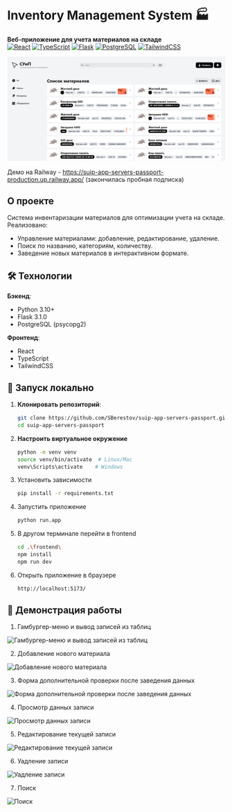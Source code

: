 # Inventory Management System 🏭

**Веб-приложение для учета материалов на складе**  
[![React](https://img.shields.io/badge/React-18-blue)](https://reactjs.org/) 
[![TypeScript](https://img.shields.io/badge/TypeScript-5.0-blue)](https://www.typescriptlang.org/) 
[![Flask](https://img.shields.io/badge/Flask-3.1.0-important)](https://flask.palletsprojects.com/) 
[![PostgreSQL](https://img.shields.io/badge/PostgreSQL-16+-blue)](https://www.postgresql.org/) 
[![TailwindCSS](https://img.shields.io/badge/TailwindCSS-3.3-teal)](https://tailwindcss.com/)

<img src="main-page.png" alt="Превью приложения" width="600">

Демо на Railway - https://suip-app-servers-passport-production.up.railway.app/ (закончилась пробная подписка)

## О проекте
Система инвентаризации материалов для оптимизации учета на складе. Реализовано:
- Управление материалами: добавление, редактирование, удаление.
- Поиск по названию, категориям, количеству.
- Заведение новых материалов в интерактивном формате.

## 🛠 Технологии
**Бэкенд**:
- Python 3.10+
- Flask 3.1.0
- PostgreSQL (psycopg2)

**Фронтенд**:
- React
- TypeScript
- TailwindCSS

## 🚀 Запуск локально
1. **Клонировать репозиторий**:
   ```bash
   git clone https://github.com/SBerestov/suip-app-servers-passport.git
   cd suip-app-servers-passport

2. **Настроить виртуальное окружение**
   ```bash
   python -m venv venv
   source venv/bin/activate  # Linux/Mac
   venv\Scripts\activate    # Windows

3. Установить зависимости
   ```bash
   pip install -r requirements.txt

4. Запустить приложение
   ```bash
   python run.app

5. В другом терминале перейти в frontend
    ```bash
    cd .\frontend\
    npm install
    npm run dev

6. Открыть приложение в браузере
    ```bash
    http://localhost:5173/

## 📸 Демонстрация работы
1. Гамбургер-меню и вывод записей из таблиц
   
![Гамбургер-меню и вывод записей из таблиц](https://github.com/SBerestov/suip-app-servers-passport/blob/main/blob/assets/gifs/01.gif)

2. Добавление нового материала
   
![Добавление нового материала](https://github.com/SBerestov/suip-app-servers-passport/blob/main/blob/assets/gifs/02.gif)

3. Форма дополнительной проверки после заведения данных
   
![Форма дополнительной проверки после заведения данных](https://github.com/SBerestov/suip-app-servers-passport/blob/main/blob/assets/gifs/03.gif)

4. Просмотр данных записи
   
![Просмотр данных записи](https://github.com/SBerestov/suip-app-servers-passport/blob/main/blob/assets/gifs/04.gif)

5. Редактирование текущей записи
    
![Редактирование текущей записи](https://github.com/SBerestov/suip-app-servers-passport/blob/main/blob/assets/gifs/05.gif)

6. Уадление записи
    
![Уадление записи](https://github.com/SBerestov/suip-app-servers-passport/blob/main/blob/assets/gifs/06.gif)

7. Поиск
    
![Поиск](https://github.com/SBerestov/suip-app-servers-passport/blob/main/blob/assets/gifs/07.gif)
